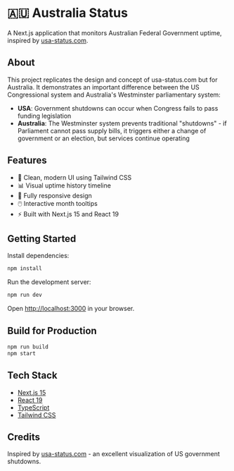 # 🇦🇺 Australia Status

A Next.js application that monitors Australian Federal Government uptime, inspired by [usa-status.com](https://usa-status.com).

## About

This project replicates the design and concept of usa-status.com but for Australia. It demonstrates an important difference between the US Congressional system and Australia's Westminster parliamentary system:

- **USA**: Government shutdowns can occur when Congress fails to pass funding legislation
- **Australia**: The Westminster system prevents traditional "shutdowns" - if Parliament cannot pass supply bills, it triggers either a change of government or an election, but services continue operating

## Features

- 🎨 Clean, modern UI using Tailwind CSS
- 📊 Visual uptime history timeline
- 📱 Fully responsive design
- 🖱️ Interactive month tooltips
- ⚡ Built with Next.js 15 and React 19

## Getting Started

Install dependencies:

```bash
npm install
```

Run the development server:

```bash
npm run dev
```

Open [http://localhost:3000](http://localhost:3000) in your browser.

## Build for Production

```bash
npm run build
npm start
```

## Tech Stack

- [Next.js 15](https://nextjs.org/)
- [React 19](https://react.dev/)
- [TypeScript](https://www.typescriptlang.org/)
- [Tailwind CSS](https://tailwindcss.com/)

## Credits

Inspired by [usa-status.com](https://usa-status.com) - an excellent visualization of US government shutdowns.
